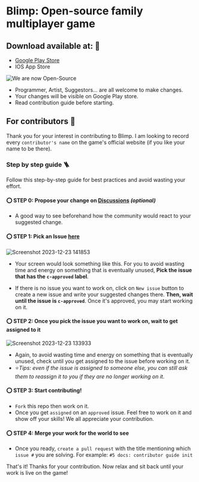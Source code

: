 # Blimp: Open-source family multiplayer game 

## Download available at: 📱

* [Google Play Store](https://play.google.com/store/apps/details?id=com.Kaptis.BlimpShowdown&hl=en-US&ah=k4YdLJmHhJOVbjhGH28_i7w54Kc)
* IOS App Store

![We are now Open-Source](https://github.com/TungVietLe/Blimp-Showdown/assets/99946449/332c8755-427f-4a57-a9ad-a21646c91185)

* Programmer, Artist, Suggestors... are all welcome to make changes.
* Your changes will be visible on Google Play store.
* Read contribution guide before starting.

## For contributors 🔨

Thank you for your interest in contributing to Blimp. I am looking to record every `contributor's name` on the game's official website (if you like your name to be there). 

### Step by step guide 🪜

Follow this step-by-step guide for best practices and avoid wasting your effort.

#### ⭕ STEP 0: Propose your change on [Discussions](https://github.com/TungVietLe/Blimp-Showdown/discussions) *(optional)* 
* A good way to see beforehand how the community would react to your suggested change.

#### ⭕ STEP 1: Pick an Issue [here](https://github.com/TungVietLe/Blimp-Showdown/issues)

![Screenshot 2023-12-23 141853](https://github.com/TungVietLe/Blimp-Showdown/assets/99946449/1f32c41f-5f94-4b55-a3e7-489897a2cd69)

* Your screen would look something like this. For you to avoid wasting time and energy on something that is eventually unused, **Pick the issue that has the `c-approved` label**.

* If there is no issue you want to work on, click on `New issue` button to create a new issue and write your suggested changes there. **Then, wait until the issue is `c-approved`**. Once it's approved, you may start working on it.

#### ⭕ STEP 2: Once you pick the issue you want to work on, wait to get assigned to it

![Screenshot 2023-12-23 133933](https://github.com/TungVietLe/Blimp-Showdown/assets/99946449/3a645341-675d-4bae-8ef7-bbf5e0a2aa06)

* Again, to avoid wasting time and energy on something that is eventually unused, check until you get assigned to the issue before working on it.
* ⭐*Tips: even if the issue is assigned to someone else, you can still ask them to reassign it to you if they are no longer working on it.*

#### ⭕ STEP 3: Start contributing!
* `Fork` this repo then work on it.
* Once you get `assigned` on an `approved` issue. Feel free to work on it and show off your skills! We all appreciate your contribution.

#### ⭕ STEP 4: Merge your work for the world to see

* Once you ready, `create a pull request` with the title mentioning which `issue #` you are solving. For example: `#5 docs: contributor guide init`

That's it! Thanks for your contribution. Now relax and sit back until your work is live on the game!


  



